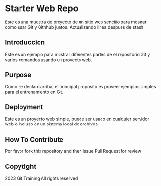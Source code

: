 # Starter Web Repo

Este es una muestra de proyecto de un sitio web sencillo para
mostrar como usar Git y Githhub juntos. Actualizando linea despues de stash

## Introduccion

Este es un ejemplo para mostrar diferentes partes
de el repositorio Git y varios comandos 
usando un proyecto web.

## Purpose

Como se declaro arriba, el principal proposito es 
proveer ejemplos simples para el entrenamiento en Git.

## Deployment

Este es un proyecto web simple,
puede ser usado en cualquier servidor web o incluso en 
un sistema local de archivos.

## How To Contribute

Por favor fork this repository and then issue Pull Request for review

## Copytight

2023 Git.Training All rights reserved